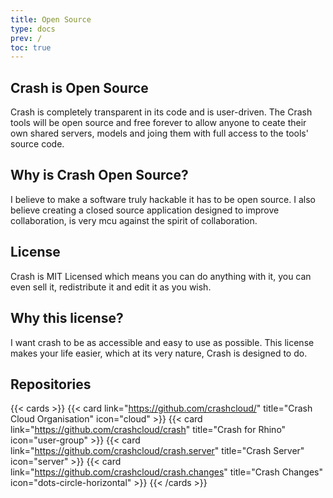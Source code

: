 ```yaml
---
title: Open Source
type: docs
prev: /
toc: true
---
```


## Crash is Open Source

Crash is completely transparent in its code and is user-driven.
The Crash tools will be open source and free forever to allow anyone to ceate their own shared servers, models and joing them with full access to the tools' source code.

## Why is Crash Open Source?

I believe to make a software truly hackable it has to be open source.
I also believe creating a closed source application designed to improve collaboration, is very mcu against the spirit of collaboration.

## License

Crash is MIT Licensed which means you can do anything with it, you can even sell it, redistribute it and edit it as you wish.

## Why this license?

I want crash to be as accessible and easy to use as possible. This license makes your life easier, which at its very nature, Crash is designed to do.

## Repositories

{{< cards >}}
{{< card link="https://github.com/crashcloud/" title="Crash Cloud Organisation" icon="cloud" >}}
{{< card link="https://github.com/crashcloud/crash" title="Crash for Rhino" icon="user-group" >}}
{{< card link="https://github.com/crashcloud/crash.server" title="Crash Server" icon="server" >}}
{{< card link="https://github.com/crashcloud/crash.changes" title="Crash Changes" icon="dots-circle-horizontal" >}}
{{< /cards >}}

